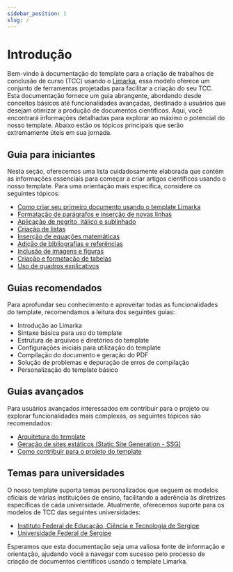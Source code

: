 ```yaml
---
sidebar_position: 1
slug: /
---
```


# Introdução

Bem-vindo à documentação do template para a criação de trabalhos de conclusão de curso (TCC) usando o [Limarka](https://github.com/abntex/limarka/wiki), essa modelo oferece um conjunto de ferramentas projetadas para facilitar a criação do seu TCC. Esta documentação fornece um guia abrangente, abordando desde conceitos básicos até funcionalidades avançadas, destinado a usuários que desejam otimizar a produção de documentos científicos. Aqui, você encontrará informações detalhadas para explorar ao máximo o potencial do nosso template. Abaixo estão os tópicos principais que serão extremamente úteis em sua jornada.

## Guia para iniciantes

Nesta seção, oferecemos uma lista cuidadosamente elaborada que contém as informações essenciais para começar a criar artigos científicos usando o nosso template. Para uma orientação mais específica, considere os seguintes tópicos:

- [Como criar seu primeiro documento usando o template Limarka](./guia-instalacao/)
- [Formatação de parágrafos e inserção de novas linhas](./guia-iniciantes/paragrafos)
- [Aplicação de negrito, itálico e sublinhado](./guia-iniciantes/negrito-italico-sublinhado)
- [Criação de listas](./guia-iniciantes/listas)
- [Inserção de equações matemáticas](./guia-iniciantes/expressoes-matematicas)
- [Adição de bibliografias e referências](./guia-iniciantes/bibliografias-e-referencias)
- [Inclusão de imagens e figuras](./guia-iniciantes/figuras)
- [Criação e formatação de tabelas](./guia-iniciantes/tabelas)
- [Uso de quadros explicativos](./guia-iniciantes/quadros)

## Guias recomendados

Para aprofundar seu conhecimento e aproveitar todas as funcionalidades do template, recomendamos a leitura dos seguintes guias:

- Introdução ao Limarka
- Sintaxe básica para uso do template
- Estrutura de arquivos e diretórios do template
- Configurações iniciais para utilização do template
- Compilação do documento e geração do PDF
- Solução de problemas e depuração de erros de compilação
- Personalização do template básico

## Guias avançados

Para usuários avançados interessados em contribuir para o projeto ou explorar funcionalidades mais complexas, os seguintes tópicos são recomendados:

- [Arquitetura do template](./guia-avancado/arquitetura-do-template)
- [Geração de sites estáticos (Static Site Generation - SSG)](./guia-avancado/geracao-de-sites-estaticos)
- [Como contribuir para o projeto do template](./guia-avancado/contribuir-para-o-projeto)

## Temas para universidades

O nosso template suporta temas personalizados que seguem os modelos oficiais de várias instituições de ensino, facilitando a aderência às diretrizes específicas de cada universidade. Atualmente, oferecemos suporte para os modelos de TCC das seguintes universidades:

- [Instituto Federal de Educação, Ciência e Tecnologia de Sergipe](./temas/instituto-federal-de-educacao-ciencia-e-tecnologia-de-sergipe)
- [Universidade Federal de Sergipe](./temas/universidade-federal-de-sergipe)

Esperamos que esta documentação seja uma valiosa fonte de informação e orientação, ajudando você a navegar com sucesso pelo processo de criação de documentos científicos usando o template Limarka.
